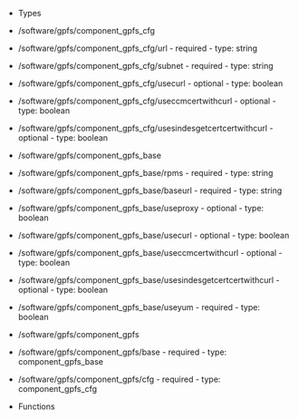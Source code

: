  - Types
  - /software/gpfs/component_gpfs_cfg
   - /software/gpfs/component_gpfs_cfg/url
    - required
    - type: string
   - /software/gpfs/component_gpfs_cfg/subnet
    - required
    - type: string
   - /software/gpfs/component_gpfs_cfg/usecurl
    - optional
    - type: boolean
   - /software/gpfs/component_gpfs_cfg/useccmcertwithcurl
    - optional
    - type: boolean
   - /software/gpfs/component_gpfs_cfg/usesindesgetcertcertwithcurl
    - optional
    - type: boolean
  - /software/gpfs/component_gpfs_base
   - /software/gpfs/component_gpfs_base/rpms
    - required
    - type: string
   - /software/gpfs/component_gpfs_base/baseurl
    - required
    - type: string
   - /software/gpfs/component_gpfs_base/useproxy
    - optional
    - type: boolean
   - /software/gpfs/component_gpfs_base/usecurl
    - optional
    - type: boolean
   - /software/gpfs/component_gpfs_base/useccmcertwithcurl
    - optional
    - type: boolean
   - /software/gpfs/component_gpfs_base/usesindesgetcertcertwithcurl
    - optional
    - type: boolean
   - /software/gpfs/component_gpfs_base/useyum
    - required
    - type: boolean
  - /software/gpfs/component_gpfs
   - /software/gpfs/component_gpfs/base
    - required
    - type: component_gpfs_base
   - /software/gpfs/component_gpfs/cfg
    - required
    - type: component_gpfs_cfg

 - Functions
